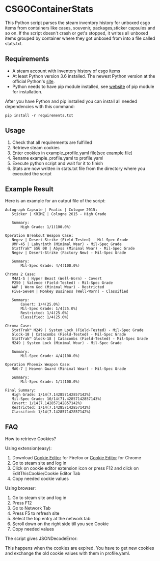 # CSGOContainerStats

This Python script parses the steam inventory history for unboxed csgo items from containers like cases, souvenir, packages,sticker capsules and so on.
If the script doesn't crash or get's stopped, it writes all unboxed items grouped by container where they got unboxed from into a file called stats.txt.

## Requirements

- A steam account with inventory history of csgo items  
- At least Python version 3.6 installed. The newest Python version at the official Python's [site](https://www.python.org/downloads/).
- Python needs to have pip module installed, see [website](https://pip.pypa.io/en/stable/installing/) of pip module for installation.

After you have Python and pip installed you can install all needed dependencies with this command:
```
pip install -r requirements.txt
```

## Usage

1. Check that all requirements are fulfilled
2. Retrieve steam cookies
3. Enter cookies in example_profile.yaml file(see [example file](example_profile.yaml))
4. Rename example_profile.yaml to profile.yaml
4. Execute python script and wait for it to finish 
5. Stats are now written in stats.txt file from the directory where you executed the script

## Example Result
Here is an example for an output file of the script:
```
Autograph Capsule | Fnatic | Cologne 2015:
   Sticker | KRIMZ | Cologne 2015 - High Grade

   Summary:
       High Grade: 1/1(100.0%)

Operation Breakout Weapon Case:
   Negev | Desert-Strike (Field-Tested) - Mil-Spec Grade
   UMP-45 | Labyrinth (Minimal Wear) - Mil-Spec Grade
   StatTrak™ SSG 08 | Abyss (Minimal Wear) - Mil-Spec Grade
   Negev | Desert-Strike (Factory New) - Mil-Spec Grade

   Summary:
       Mil-Spec Grade: 4/4(100.0%)

Chroma 2 Case:
   M4A1-S | Hyper Beast (Well-Worn) - Covert
   P250 | Valence (Field-Tested) - Mil-Spec Grade
   AWP | Worm God (Minimal Wear) - Restricted
   Five-SeveN | Monkey Business (Well-Worn) - Classified

   Summary:
       Covert: 1/4(25.0%)
       Mil-Spec Grade: 1/4(25.0%)
       Restricted: 1/4(25.0%)
       Classified: 1/4(25.0%)

Chroma Case:
   StatTrak™ M249 | System Lock (Field-Tested) - Mil-Spec Grade
   Glock-18 | Catacombs (Field-Tested) - Mil-Spec Grade
   StatTrak™ Glock-18 | Catacombs (Field-Tested) - Mil-Spec Grade
   M249 | System Lock (Minimal Wear) - Mil-Spec Grade

   Summary:
       Mil-Spec Grade: 4/4(100.0%)

Operation Phoenix Weapon Case:
   MAG-7 | Heaven Guard (Minimal Wear) - Mil-Spec Grade

   Summary:
       Mil-Spec Grade: 1/1(100.0%)

Final Summary:
   High Grade: 1/14(7.142857142857142%)
   Mil-Spec Grade: 10/14(71.42857142857143%)
   Covert: 1/14(7.142857142857142%)
   Restricted: 1/14(7.142857142857142%)
   Classified: 1/14(7.142857142857142%)
```

## FAQ

How to retrieve Cookies?

Using extension(easy):

1. Download [Cookie Editor]((https://addons.mozilla.org/en-US/firefox/addon/cookie-editor/)) for Firefox or [Cookie Editor](https://chrome.google.com/webstore/detail/editthiscookie/fngmhnnpilhplaeedifhccceomclgfbg?hl=de) for Chrome
2. Go to steam site and log in
3. Click on cookie editor extension icon or press F12 and click on EditThisCookie/Cookie Editor Tab
4. Copy needed cookie values

Using browser:

1. Go to steam site and log in
2. Press F12
3. Go to Network Tab
4. Press F5 to refresh site
5. Select the top entry at the network tab
6. Scroll down on the right side till you see Cookie
7. Copy needed values

The script gives JSONDecodeError:

This happens when the cookies are expired.
You have to get new cookies and exchange the old cookie values with them in profile.yaml.